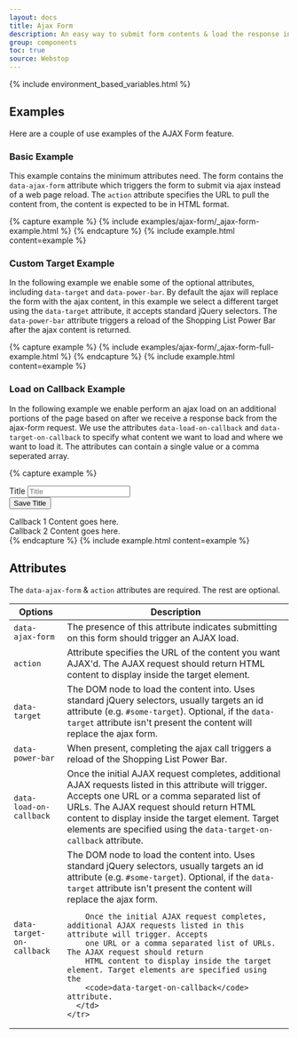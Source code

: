 ```yaml
---
layout: docs
title: Ajax Form
description: An easy way to submit form contents & load the response into a section of the page.
group: components
toc: true
source: Webstop
---
```


{% include environment_based_variables.html %}

## Examples

Here are a couple of use examples of the AJAX Form feature.

### Basic Example

This example contains the minimum attributes need. The form contains the `data-ajax-form` attribute 
which triggers the form to submit via ajax instead of a web page reload. The `action` attribute 
specifies the URL to pull the content from, the content is expected to be in HTML format. 

{% capture example %}
{% include examples/ajax-form/_ajax-form-example.html %}
{% endcapture %}
{% include example.html content=example %}

### Custom Target Example

In the following example we enable some of the optional attributes, including `data-target` and 
`data-power-bar`. By default the ajax will replace the form with the ajax content, in this example 
we select a different target using the `data-target` attribute, it accepts standard jQuery selectors. 
The `data-power-bar` attribute triggers a reload of the Shopping List Power Bar after the ajax content 
is returned.

{% capture example %}
{% include examples/ajax-form/_ajax-form-full-example.html %}
{% endcapture %}
{% include example.html content=example %}

### Load on Callback Example

In the following example we enable perform an ajax load on an additional portions of the page based on after we receive 
a response back from the ajax-form request. We use the attributes `data-load-on-callback` and
`data-target-on-callback` to specify what content we want to load and where we want to load it. The attributes can 
contain a single value or a comma seperated array. 

{% capture example %}
<form data-ajax-form action="http://localhost:4567/alert_success" 
  data-load-on-callback="http://localhost:4567/alert_success,http://localhost:4567/alert_error"
  data-target-on-callback="#callback-target-1,#callback-target-2">
  <div class="form-group">
    <label for="title-example">Title</label>
    <input type="text" class="form-control" name="title-example" id="title-example" placeholder="Title">
  </div>
  <button class="btn btn-primary" type="submit">
    Save Title
  </button>
</form>
<div id="callback-target-1" class="mt-4">
  <div class="alert alert-info">Callback 1 Content goes here.</div>
</div>
<div id="callback-target-2" class="mt-4">
  <div class="alert alert-info">Callback 2 Content goes here.</div>
</div>
{% endcapture %}
{% include example.html content=example %}

## Attributes

The `data-ajax-form` & `action` attributes are required. The rest are optional.

<table class="table table-bordered table-striped">
  <thead>
    <tr>
      <th>Options</th>
      <th>Description</th>
    </tr>
  </thead>
  <tbody>
    <tr>
      <td><code class="text-nowrap">data-ajax-form</code></td>
      <td>The presence of this attribute indicates submitting on this form should trigger an AJAX load.</td>
    </tr>
    <tr>
      <td><code class="text-nowrap">action</code></td>
      <td>
        Attribute specifies the URL of the content you want AJAX'd. The AJAX request should return 
        HTML content to display inside the target element. 
      </td>
    </tr>
    <tr>
      <td><code class="text-nowrap">data-target</code></td>
      <td>
        The DOM node to load the content into. Uses standard jQuery selectors, usually targets an id attribute 
        (e.g. <code class="text-nowrap">#some-target</code>). Optional, if the <code class="text-nowrap">data-target</code> attribute isn't 
        present the content will replace the ajax form.
      </td>
    </tr>
    <tr>
      <td><code class="text-nowrap">data-power-bar</code></td>
      <td>
        When present, completing the ajax call triggers a reload of the Shopping List Power Bar.
      </td>
    </tr>
    <tr>
      <td><code class="text-nowrap">data-load-on-callback</code></td>
      <td>
        Once the initial AJAX request completes, additional AJAX requests listed in this attribute will trigger. Accepts 
        one URL or a comma separated list of URLs. The AJAX request should return 
        HTML content to display inside the target element. Target elements are specified using the 
        <code class="text-nowrap">data-target-on-callback</code> attribute.
      </td>
    </tr>
    <tr>
      <td><code class="text-nowrap">data-target-on-callback</code></td>
      <td>
        The DOM node to load the content into. Uses standard jQuery selectors, usually targets an id attribute 
        (e.g. <code class="text-nowrap">#some-target</code>). Optional, if the <code class="text-nowrap">data-target</code> attribute isn't 
        present the content will replace the ajax form.

        Once the initial AJAX request completes, additional AJAX requests listed in this attribute will trigger. Accepts 
        one URL or a comma separated list of URLs. The AJAX request should return 
        HTML content to display inside the target element. Target elements are specified using the 
        <code>data-target-on-callback</code> attribute.
      </td>
    </tr>
  </tbody>
</table>

